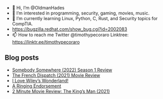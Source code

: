 - 👋 Hi, I’m @OldmanHades
- 👀 I’m interested in programming, security, gaming, movies, music.
- 🌱 I’m currently learning Linux, Python, C, Rust, and Security topics for CompTIA.
- https://bugzilla.redhat.com/show_bug.cgi?id=2002083
- 📫 How to reach me Twitter @timothypecoraro
Linktree: https://linktr.ee/timothypecoraro

## Blog posts
<!-- BLOG-POST-LIST:START -->
- [Somebody Somewhere &lpar;2022&rpar; Season 1 Review](https://medium.com/@timothypecoraro/somebody-somewhere-2022-season-1-review-b7dd5c79591d?source=rss-5097f5c9b801------2)
- [The French Dispatch &lpar;2021&rpar; Movie Review](https://medium.com/@timothypecoraro/the-french-dispatch-2021-movie-review-e2358d71b4db?source=rss-5097f5c9b801------2)
- [I Love Wiley’s Wonderland!](https://medium.com/@timothypecoraro/i-love-wileys-wonderland-603206486615?source=rss-5097f5c9b801------2)
- [A Ringing Endorsement](https://medium.com/@timothypecoraro/a-ringing-endorsement-512f73582d3b?source=rss-5097f5c9b801------2)
- [2 MInute Movie Review: The King’s Man &lpar;2021&rpar;](https://medium.com/@timothypecoraro/2-minute-movie-review-the-kings-man-2021-70f0d7c86acc?source=rss-5097f5c9b801------2)
<!-- BLOG-POST-LIST:END -->

